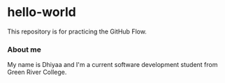 # hello-world
This repository is for practicing the GitHub Flow.

### About me 
My name is Dhiyaa and I'm a current software development student from Green River College. 
